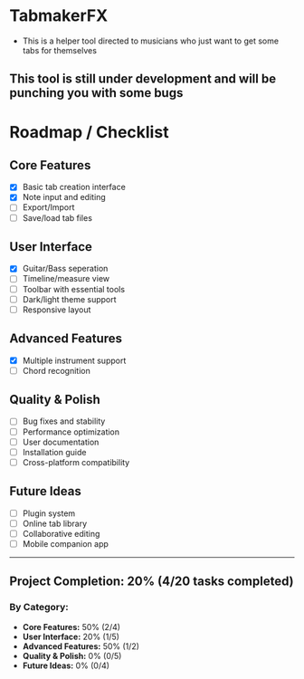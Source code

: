 # TabmakerFX
- This is a helper tool directed to musicians who just want to get some tabs for themselves

## This tool is still under development and will be punching you with some bugs

# Roadmap / Checklist

## Core Features
- [x] Basic tab creation interface
- [x] Note input and editing
- [ ] Export/Import
- [ ] Save/load tab files

## User Interface
- [x] Guitar/Bass seperation
- [ ] Timeline/measure view
- [ ] Toolbar with essential tools
- [ ] Dark/light theme support
- [ ] Responsive layout

## Advanced Features
- [x] Multiple instrument support
- [ ] Chord recognition

## Quality & Polish
- [ ] Bug fixes and stability
- [ ] Performance optimization
- [ ] User documentation
- [ ] Installation guide
- [ ] Cross-platform compatibility

## Future Ideas
- [ ] Plugin system
- [ ] Online tab library
- [ ] Collaborative editing
- [ ] Mobile companion app

---

## Project Completion: **20%** (4/20 tasks completed)

### By Category:
- **Core Features:** 50% (2/4)
- **User Interface:** 20% (1/5)
- **Advanced Features:** 50% (1/2)
- **Quality & Polish:** 0% (0/5)
- **Future Ideas:** 0% (0/4)
